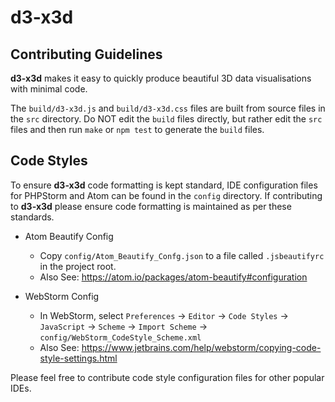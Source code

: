 # d3-x3d
## Contributing Guidelines

**d3-x3d** makes it easy to quickly produce beautiful 3D data visualisations with minimal code.

The `build/d3-x3d.js` and `build/d3-x3d.css` files are built from source files in the `src` directory.
Do NOT edit the `build` files directly, but rather edit the `src` files and then run `make` or `npm test` to generate the `build` files.

## Code Styles

To ensure **d3-x3d** code formatting is kept standard, IDE configuration files for PHPStorm and Atom can be found in the `config` directory. 
If contributing to **d3-x3d** please ensure code formatting is maintained as per these standards.

* Atom Beautify Config
  * Copy `config/Atom_Beautify_Confg.json` to a file called `.jsbeautifyrc` in the project root.
  * Also See: https://atom.io/packages/atom-beautify#configuration

* WebStorm Config
  * In WebStorm, select `Preferences` -> `Editor` -> `Code Styles` -> `JavaScript` -> `Scheme` -> `Import Scheme` -> `config/WebStorm_CodeStyle_Scheme.xml`
  * Also See: https://www.jetbrains.com/help/webstorm/copying-code-style-settings.html

Please feel free to contribute code style configuration files for other popular IDEs.
